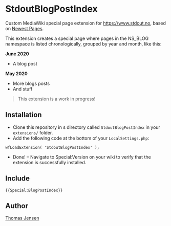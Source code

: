 # StdoutBlogPostIndex

Custom MediaWiki special page extension for https://www.stdout.no, based on [Newest Pages](https://www.mediawiki.org/wiki/Extension:Newest_Pages).

This extension creates a special page where pages in the NS_BLOG namespace is listed chronologically, grouped by year and month, like this:

**June 2020**
* A blog post

**May 2020**
* More blogs posts
* And stuff

> This extension is a work in progress!

## Installation
* Clone this repository in s directory called `StdoutBlogPostIndex` in your `extensions/` folder.
* Add the following code at the bottom of your `LocalSettings.php`:
```
wfLoadExtension( 'StdoutBlogPostIndex' );
```
* Done! – Navigate to Special:Version on your wiki to verify that the extension is successfully installed.

## Include
```
{{Special:BlogPostIndex}}
```

## Author
[Thomas Jensen](https://thomas.stdout.no)
